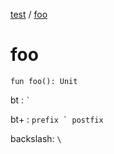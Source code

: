 [test](test/index) / [foo](test/foo)

# foo

`fun foo(): Unit`

bt : `` ` ``

bt+ : ``prefix ` postfix``

backslash: `\`


